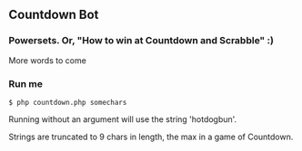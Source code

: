 ## Countdown Bot

### Powersets. Or, "How to win at Countdown and Scrabble" :)

More words to come

### Run me

```$ php countdown.php somechars```

Running without an argument will use the string 'hotdogbun'.

Strings are truncated to 9 chars in length, the max in a game of Countdown.